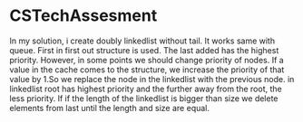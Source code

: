 # CSTechAssesment

In my solution, i create doubly linkedlist without tail. It works same with queue. First in first out structure is used. The last added has the highest priority.
However, in some points we should change priority of nodes. If a value in the cache comes to the structure, we increase the priority of that value by 1.So we replace the node in the linkedlist with the previous node. in linkedlist root has highest priority and the further away from the root, the less priority. If if the length of the linkedlist is bigger than size we delete elements from last until the length and size are equal.
